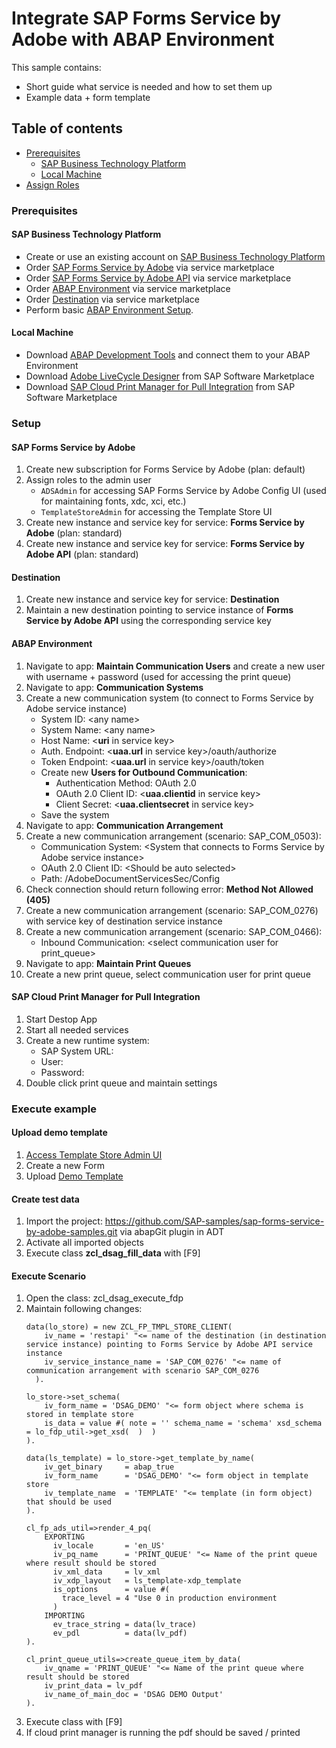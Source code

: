 # Integrate SAP Forms Service by Adobe with ABAP Environment

This sample contains:
- Short guide what service is needed and how to set them up
- Example data + form template

## Table of contents

+ [Prerequisites](#prerequisites)
    - [SAP Business Technology Platform](#sap-business-technology-platform)
    - [Local Machine](#local-machine)
+ [Assign Roles](#assign-roles)

### Prerequisites
#### SAP Business Technology Platform
- Create or use an existing account on [SAP Business Technology Platform](https://www.sap.com/germany/products/business-technology-platform.html)
- Order [SAP Forms Service by Adobe](https://discovery-center.cloud.sap/serviceCatalog/forms-service-by-adobe?region=all) via service marketplace
- Order [SAP Forms Service by Adobe API](https://discovery-center.cloud.sap/serviceCatalog/forms-service-by-adobe?region=all) via service marketplace
- Order [ABAP Environment](https://discovery-center.cloud.sap/serviceCatalog/abap-environment?region=all) via service marketplace
- Order [Destination](https://discovery-center.cloud.sap/serviceCatalog/destination?service_plan=lite&region=all&licenseModel=cpea) via service marketplace
- Perform basic [ABAP Environment Setup](https://help.sap.com/docs/BTP/65de2977205c403bbc107264b8eccf4b/a999fac2a578468ea0e4e320c82145ce.html).

#### Local Machine
- Download [ABAP Development Tools](https://tools.hana.ondemand.com/#abap) and connect them to your ABAP Environment
- Download [Adobe LiveCycle Designer](https://launchpad.support.sap.com/#/softwarecenter/template/products/_APP=00200682500000001943&_EVENT=NEXT&HEADER=Y&FUNCTIONBAR=Y&EVENT=TREE&NE=NAVIGATE&ENR=73554900100800002751&V=MAINT&TA=ACTUAL/ADOBE%20LIVECYCLE%20DESIGNER) from SAP Software Marketplace
- Download [SAP Cloud Print Manager for Pull Integration](https://launchpad.support.sap.com/#/softwarecenter/template/products/%20_APP=00200682500000001943&_EVENT=DISPHIER&HEADER=Y&FUNCTIONBAR=N&EVENT=TREE&NE=NAVIGATE&ENR=73555000100100001346&V=MAINT&TA=ACTUAL&PAGE=SEARCH/SAP%20CLOUD%20PRINT%20MANAGER) from SAP Software Marketplace

### Setup
#### SAP Forms Service by Adobe
1. Create new subscription for Forms Service by Adobe (plan: default)
2. Assign roles to the admin user
    - `ADSAdmin` for accessing SAP Forms Service by Adobe Config UI (used for maintaining fonts, xdc, xci, etc.)
    - `TemplateStoreAdmin` for accessing the Template Store UI
3. Create new instance and service key for service: **Forms Service by Adobe** (plan: standard)
4. Create new instance and service key for service: **Forms Service by Adobe API** (plan: standard)

#### Destination
1. Create new instance and service key for service: **Destination**
2. Maintain a new destination pointing to service instance of **Forms Service by Adobe API** using the corresponding service key

#### ABAP Environment
1. Navigate to app: **Maintain Communication Users** and create a new user with username + password (used for accessing the print queue)
2. Navigate to app: **Communication Systems**
3. Create a new communication system (to connect to Forms Service by Adobe service instance)
    - System ID: \<any name\>
    - System Name: \<any name\>
    - Host Name: \<**uri** in service key\>
    - Auth. Endpoint: \<**uaa.url** in service key>/oauth/authorize
    - Token Endpoint: \<**uaa.url** in service key>/oauth/token
    - Create new **Users for Outbound Communication**:
        - Authentication Method: OAuth 2.0
        - OAuth 2.0 Client ID: \<**uaa.clientid** in service key\>
        - Client Secret: \<**uaa.clientsecret** in service key\>
    - Save the system
4. Navigate to app: **Communication Arrangement**
5. Create a new communication arrangement (scenario: SAP_COM_0503):
    - Communication System: \<System that connects to Forms Service by Adobe service instance\>
    - OAuth 2.0 Client ID: \<Should be auto selected\>
    - Path: /AdobeDocumentServicesSec/Config
6. Check connection should return following error: **Method Not Allowed (405)**
7. Create a new communication arrangement (scenario: SAP_COM_0276) with service key of destination service instance
8. Create a new communication arrangement (scenario: SAP_COM_0466):
    - Inbound Communication: \<select communication user for print_queue\>
9. Navigate to app: **Maintain Print Queues**
10. Create a new print queue, select communication user for print queue
    
#### SAP Cloud Print Manager for Pull Integration
1. Start Destop App
2. Start all needed services
3. Create a new runtime system:
    - SAP System URL: <click button: System URL in Maintain Print Queues app>
    - User: <username of communication user>
    - Password: <password of communication user>
4. Double click print queue and maintain settings

### Execute example

#### Upload demo template
1. [Access Template Store Admin UI](https://help.sap.com/docs/CP_FORMS_BY_ADOBE/dcbea777ceb3411cb10500a1a392273e/1069ce905dda4481a89f13a8b6c20ac1.html)
2. Create a new Form
3. Upload [Demo Template](https://github.com/SAP-samples/sap-forms-service-by-adobe-samples/blob/main/abap/Form.xdp)

#### Create test data

1. Import the project: https://github.com/SAP-samples/sap-forms-service-by-adobe-samples.git via abapGit plugin in ADT
2. Activate all imported objects
3. Execute class **zcl_dsag_fill_data** with \[F9\]

#### Execute Scenario

1. Open the class: zcl_dsag_execute_fdp
2. Maintain following changes: 
    ```abap
    data(lo_store) = new ZCL_FP_TMPL_STORE_CLIENT(
        iv_name = 'restapi' "<= name of the destination (in destination service instance) pointing to Forms Service by Adobe API service instance
        iv_service_instance_name = 'SAP_COM_0276' "<= name of communication arrangement with scenario SAP_COM_0276
      ).
    ```
    ```abap
    lo_store->set_schema(
        iv_form_name = 'DSAG_DEMO' "<= form object where schema is stored in template store
        is_data = value #( note = '' schema_name = 'schema' xsd_schema = lo_fdp_util->get_xsd(  )  )
    ).
    ```
    ```abap
    data(ls_template) = lo_store->get_template_by_name(
        iv_get_binary     = abap_true
        iv_form_name      = 'DSAG_DEMO' "<= form object in template store
        iv_template_name  = 'TEMPLATE' "<= template (in form object) that should be used
    ).
    ```
    ```abap
    cl_fp_ads_util=>render_4_pq(
        EXPORTING
          iv_locale       = 'en_US'
          iv_pq_name      = 'PRINT_QUEUE' "<= Name of the print queue where result should be stored
          iv_xml_data     = lv_xml
          iv_xdp_layout   = ls_template-xdp_template
          is_options      = value #(
            trace_level = 4 "Use 0 in production environment
          )
        IMPORTING
          ev_trace_string = data(lv_trace)
          ev_pdl          = data(lv_pdf)
    ).
    ```
    ```abap
    cl_print_queue_utils=>create_queue_item_by_data(
        iv_qname = 'PRINT_QUEUE' "<= Name of the print queue where result should be stored
        iv_print_data = lv_pdf
        iv_name_of_main_doc = 'DSAG DEMO Output'
    ).    
    ```
3. Execute class with \[F9\]
4. If cloud print manager is running the pdf should be saved / printed
